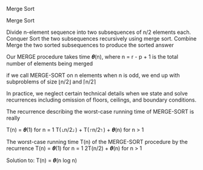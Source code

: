 Merge Sort

Merge Sort

Divide        n-element sequence into two subsequences of n/2 elements each.
Conquer     Sort the two subsequences recursively using merge sort.
Combine    Merge the two sorted subsequences to produce the sorted answer

Our MERGE procedure takes time 𝜽(n), where n = r - p + 1 is the total number of elements being merged

if we call MERGE-SORT on n elements when n is odd, we end up with subproblems of size
⌊n/2⌋ and ⌈n/2⌉

In practice, we neglect certain technical details when we state and solve recurrences including omission of floors, ceilings, and boundary conditions.

The recurrence describing the worst-case running time of MERGE-SORT is really

T(n) = 𝜽(1)                       for n = 1
       T(⌊n/2⌋) + T(⌈n/2⌉) + 𝜽(n)   for n > 1

The worst-case running time T(n) of the MERGE-SORT procedure by the recurrence
T(n) = 𝜽(1)                       for n = 1
       2T(n/2) + 𝜽(n)             for n > 1

Solution to: T(n) = 𝜽(n log n)
